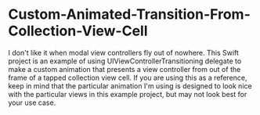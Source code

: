 # Custom-Animated-Transition-From-Collection-View-Cell
I don't like it when modal view controllers fly out of nowhere.
This Swift project is an example of using UIViewControllerTransitioning delegate to make a custom animation that presents a view controller from out of the frame of a tapped collection view cell.
If you are using this as a reference, keep in mind that the particular animation I'm using is designed to look nice with the particular views in this example project, but may not look best for your use case.
